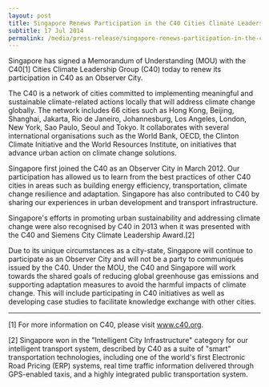 ```yaml
---
layout: post
title: Singapore Renews Participation in the C40 Cities Climate Leadership Group as an Observer City
subtitle: 17 Jul 2014
permalink: /media/press-release/singapore-renews-participation-in-the-c40-cities-climate-leadership-group-as-an-observer-city/
---
```


Singapore has signed a Memorandum of Understanding (MOU) with the C40[1] Cities Climate Leadership Group (C40) today to renew its participation in C40 as an Observer City.

The C40 is a network of cities committed to implementing meaningful and sustainable climate-related actions locally that will address climate change globally. The network includes 66 cities such as Hong Kong, Beijing, Shanghai, Jakarta, Rio de Janeiro, Johannesburg, Los Angeles, London, New York, Sao Paulo, Seoul and Tokyo. It collaborates with several international organisations such as the World Bank, OECD, the Clinton Climate Initiative and the World Resources Institute, on initiatives that advance urban action on climate change solutions.

Singapore first joined the C40 as an Observer City in March 2012. Our participation has allowed us to learn from the best practices of other C40 cities in areas such as building energy efficiency, transportation, climate change resilience and adaptation. Singapore has also contributed to C40 by sharing our experiences in urban development and transport infrastructure.

Singapore's efforts in promoting urban sustainability and addressing climate change were also recognised by C40 in 2013 when it was presented with the C40 and Siemens City Climate Leadership Award.[2] 

Due to its unique circumstances as a city-state, Singapore will continue to participate as an Observer City and will not be a party to communiqués issued by the C40. Under the MOU, the C40 and Singapore will work towards the shared goals of reducing global greenhouse gas emissions and supporting adaptation measures to avoid the harmful impacts of climate change. This will include participating in C40 initiatives as well as developing case studies to facilitate knowledge exchange with other cities.


**********


[1] For more information on C40, please visit [<a href="https://www.c40.org/" target="_blank">www.c40.org</a>](https://www.c40.org/).

[2] Singapore won in the "Intelligent City Infrastructure" category for our intelligent transport system, described by C40 as a suite of "smart" transportation technologies, including one of the world's first Electronic Road Pricing (ERP) systems, real time traffic information delivered through GPS-enabled taxis, and a highly integrated public transportation system.
